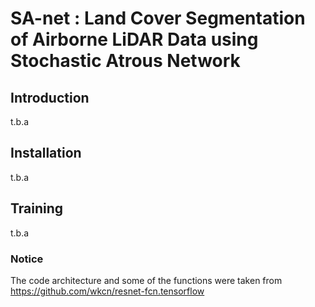 # SA-net : Land Cover Segmentation of Airborne LiDAR Data using Stochastic Atrous Network

## Introduction
t.b.a

## Installation
t.b.a

## Training
t.b.a

### Notice
The code architecture and some of the functions were taken from https://github.com/wkcn/resnet-fcn.tensorflow
